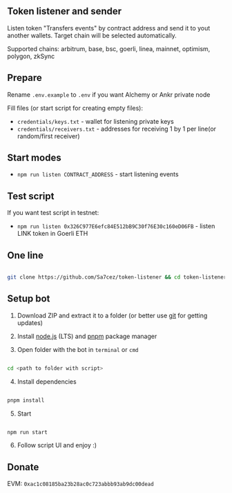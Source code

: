 ## Token listener and sender

Listen token "Transfers events" by contract address and send it to yout another wallets.
Target chain will be selected automatically.

Supported chains: arbitrum, base, bsc, goerli, linea, mainnet, optimism, polygon, zkSync

## Prepare

Rename `.env.example` to `.env` if you want Alchemy or Ankr private node

Fill files (or start script for creating empty files):

- `credentials/keys.txt` - wallet for listening private keys
- `credentials/receivers.txt` - addresses for receiving 1 by 1 per line(or random/first receiver)

## Start modes

- `npm run listen CONTRACT_ADDRESS` - start listening events

## Test script

If you want test script in testnet:

- `npm run listen 0x326C977E6efc84E512bB9C30f76E30c160eD06FB` - listen LINK token in Goerli ETH

## One line

```bash

git clone https://github.com/Sa7cez/token-listener && cd token-listener && pnpm install

```

## Setup bot

1. Download ZIP and extract it to a folder (or better use [git](https://git-scm.com/) for getting updates)

2. Install [node.js](https://nodejs.org/en/) (LTS) and [pnpm](https://pnpm.io/installation) package manager

3. Open folder with the bot in `terminal` or `cmd`

```bash

cd <path to folder with script>

```

4. Install dependencies

```bash

pnpm install

```

5. Start

```bash

npm run start

```

6. Follow script UI and enjoy :)

## Donate

EVM: `0xac1c08185ba23b28ac0c723abbb93ab9dc00dead`
